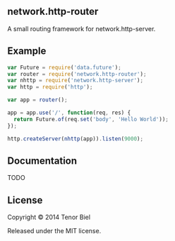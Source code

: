 network.http-router
-------------------

A small routing framework for network.http-server.

Example
-------

```js
var Future = require('data.future');
var router = require('network.http-router');
var nhttp = require('network.http-server');
var http = require('http');

var app = router();

app = app.use('/', function(req, res) {
  return Future.of(req.set('body', 'Hello World'));
});

http.createServer(nhttp(app)).listen(9000);
```

Documentation
-------------

TODO

License
-------

Copyright &copy; 2014 Tenor Biel

Released under the MIT license.

